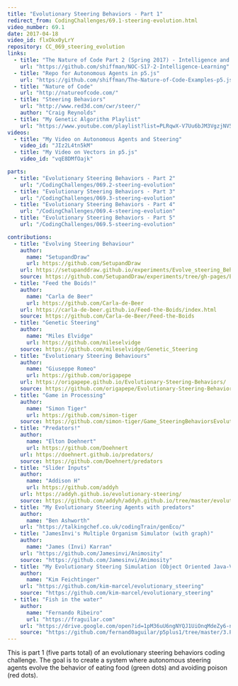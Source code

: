 ```yaml
---
title: "Evolutionary Steering Behaviors - Part 1"
redirect_from: CodingChallenges/69.1-steering-evolution.html
video_number: 69.1
date: 2017-04-18
video_id: flxOkx0yLrY
repository: CC_069_steering_evolution
links:
  - title: "The Nature of Code Part 2 (Spring 2017) - Intelligence and Learning"
    url: "https://github.com/shiffman/NOC-S17-2-Intelligence-Learning"
  - title: "Repo for Autonomous Agents in p5.js"
    url: "https://github.com/shiffman/The-Nature-of-Code-Examples-p5.js/tree/master/chp06_agents"
  - title: "Nature of Code"
    url: "http://natureofcode.com/"
  - title: "Steering Behaviors"
    url: "http://www.red3d.com/cwr/steer/"
    author: "Craig Reynolds"
  - title: "My Genetic Algorithm Playlist"
    url: "https://www.youtube.com/playlist?list=PLRqwX-V7Uu6bJM3VgzjNV5YxVxUwzALHV"
videos:
  - title: "My Video on Autonomous Agents and Steering"
    video_id: "JIz2L4tn5kM"
  - title: "My Video on Vectors in p5.js"
    video_id: "vqE8DMfOajk"

parts:
  - title: "Evolutionary Steering Behaviors - Part 2"
    url: "/CodingChallenges/069.2-steering-evolution"
  - title: "Evolutionary Steering Behaviors - Part 3"
    url: "/CodingChallenges/069.3-steering-evolution"
  - title: "Evolutionary Steering Behaviors - Part 4"
    url: "/CodingChallenges/069.4-steering-evolution"
  - title: "Evolutionary Steering Behaviors - Part 5"
    url: "/CodingChallenges/069.5-steering-evolution"

contributions:
  - title: "Evolving Steering Behaviour"
    author:
      name: "SetupandDraw"
      url: https://github.com/SetupandDraw
    url: https://setupanddraw.github.io/experiments/Evolve_steering_Behavior/
    source: https://github.com/SetupandDraw/experiments/tree/gh-pages/Evolve_steering_Behavior
  - title: "Feed the Boids!"
    author:
      name: "Carla de Beer"
      url: https://github.com/Carla-de-Beer
    url: https://carla-de-beer.github.io/Feed-the-Boids/index.html
    source: https://github.com/Carla-de-Beer/Feed-the-Boids
  - title: "Genetic Steering"
    author:
      name: "Miles Elvidge"
      url: https://github.com/mileselvidge
    source: https://github.com/mileselvidge/Genetic_Steering
  - title: "Evolutionary Steering Behaviours"
    author:
      name: "Giuseppe Romeo"
      url: https://github.com/origapepe
    url: https://origapepe.github.io/Evolutionary-Steering-Behaviors/
    source: https://github.com/origapepe/Evolutionary-Steering-Behaviors
  - title: "Game in Processing"
    author:
      name: "Simon Tiger"
      url: https://github.com/simon-tiger
    source: https://github.com/simon-tiger/Game_SteeringBehaviorsEvolution
  - title: "Predators!"
    author:
      name: "Elton Doehnert"
      url: https://github.com/Doehnert
    url: https://doehnert.github.io/predators/
    source: https://github.com/Doehnert/predators
  - title: "Slider Inputs"
    author:
      name: "Addison H"
      url: https://github.com/addyh
    url: https://addyh.github.io/evolutionary-steering/
    source: https://github.com/addyh/addyh.github.io/tree/master/evolutionary-steering
  - title: "My Evolutionary Steering Agents with predators"
    author:
      name: "Ben Ashworth"
    url: "https://talkingchef.co.uk/codingTrain/genEco/"
  - title: "JamesInvi's Multiple Organism Simulator (with graph)"
    author:
      name: "James (Invi) Karran"
    url: "https://github.com/Jamesinvi/Animosity"
    source: "https://github.com/Jamesinvi/Animosity"
  - title: "My Evolutionary Steering Simulation (Object Oriented Java-Version)"
    author:
      name: "Kim Feichtinger"
    url: "https://github.com/kim-marcel/evolutionary_steering"
    source: "https://github.com/kim-marcel/evolutionary_steering"
  - title: "Fish in the water"
    author:
      name: "Fernando Ribeiro"
      url: "https://fraguilar.com"
    url: "https://drive.google.com/open?id=1pM36uU6ngNYQJ1UiOnqMdeZy6-naBYtV"
    source: "https://github.com/fernand0aguilar/p5plus1/tree/master/3.Projects/03.EatPrayLove"
---
```


This is part 1 (five parts total) of an evolutionary steering behaviors coding challenge. The goal is to create a system where autonomous steering agents evolve the behavior of eating food (green dots) and avoiding poison (red dots).
